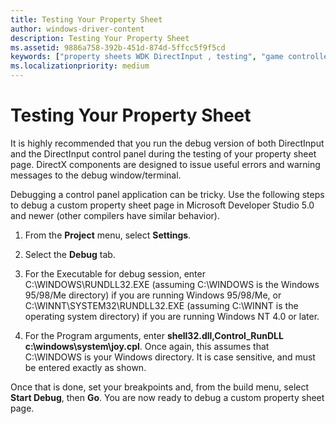 ```yaml
---
title: Testing Your Property Sheet
author: windows-driver-content
description: Testing Your Property Sheet
ms.assetid: 9886a758-392b-451d-874d-5ffcc5f9f5cd
keywords: ["property sheets WDK DirectInput , testing", "game controllers WDK DirectInput , property sheet testing", "control panels WDK DirectInput , property sheet testing", "testing property sheets WDK DirectInput", "debugging control panel applications WDK DirectInput"]
ms.localizationpriority: medium
---
```


# Testing Your Property Sheet





It is highly recommended that you run the debug version of both DirectInput and the DirectInput control panel during the testing of your property sheet page. DirectX components are designed to issue useful errors and warning messages to the debug window/terminal.

Debugging a control panel application can be tricky. Use the following steps to debug a custom property sheet page in Microsoft Developer Studio 5.0 and newer (other compilers have similar behavior).

1.  From the **Project** menu, select **Settings**.

2.  Select the **Debug** tab.

3.  For the Executable for debug session, enter C:\\WINDOWS\\RUNDLL32.EXE (assuming C:\\WINDOWS is the Windows 95/98/Me directory) if you are running Windows 95/98/Me, or C:\\WINNT\\SYSTEM32\\RUNDLL32.EXE (assuming C:\\WINNT is the operating system directory) if you are running Windows NT 4.0 or later.

4.  For the Program arguments, enter **shell32.dll,Control\_RunDLL c:\\windows\\system\\joy.cpl**. Once again, this assumes that C:\\WINDOWS is your Windows directory. It is case sensitive, and must be entered exactly as shown.

Once that is done, set your breakpoints and, from the build menu, select **Start Debug**, then **Go**. You are now ready to debug a custom property sheet page.

 

 




